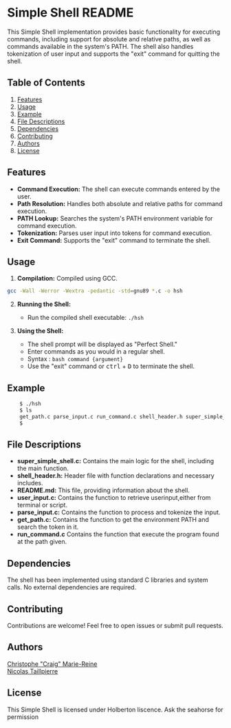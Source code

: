 # Simple Shell README

This Simple Shell implementation provides basic functionality for executing commands, including support for absolute and relative paths, as well as commands available in the system's PATH. The shell also handles tokenization of user input and supports the "exit" command for quitting the shell.

## Table of Contents

1. [Features](#features)
2. [Usage](#usage)
3. [Example](#example)
4. [File Descriptions](#file-descriptions)
5. [Dependencies](#dependencies)
6. [Contributing](#contributing)
7. [Authors](#Authors)
8. [License](#license)

## Features

- **Command Execution:** The shell can execute commands entered by the user.
- **Path Resolution:** Handles both absolute and relative paths for command execution.
- **PATH Lookup:** Searches the system's PATH environment variable for command execution.
- **Tokenization:** Parses user input into tokens for command execution.
- **Exit Command:** Supports the "exit" command to terminate the shell.

## Usage

1. **Compilation:**
Compiled using GCC.
```bash
gcc -Wall -Werror -Wextra -pedantic -std=gnu89 *.c -o hsh
```

2. **Running the Shell:**
   - Run the compiled shell executable: `./hsh`

3. **Using the Shell:**
   - The shell prompt will be displayed as "Perfect Shell."
   - Enter commands as you would in a regular shell.
   - Syntax : ```bash command {argument}```
   - Use the "exit" command  or <kbd>ctrl</kbd> + <kbd>D</kbd> to terminate the shell.

## Example
```bash
	$ ./hsh
	$ ls
	get_path.c parse_input.c run_command.c shell_header.h super_simple_shell.c user_input.c
	$
```

## File Descriptions

- **super_simple_shell.c:** Contains the main logic for the shell, including the main function.
- **shell_header.h:** Header file with function declarations and necessary includes.
- **README.md:** This file, providing information about the shell.
- **user_input.c:** Contains the function to retrieve userinput,either from terminal or script.
- **parse_input.c:** Contains the function to process and tokenize the input.
- **get_path.c:** Contains the function to get the environment PATH and search the token in it.
- **run_command.c** Contains the function that execute the program found at the path given.


## Dependencies

The shell has been implemented using standard C libraries and system calls. No external dependencies are required.

## Contributing

Contributions are welcome! Feel free to open issues or submit pull requests.

## Authors
[Christophe "Craig" Marie-Reine](https://github.com/christophemr)\
[Nicolas Taillpierre](https://github.com/TaillepierreN)

## License

This Simple Shell is licensed under Holberton liscence. Ask the seahorse for permission